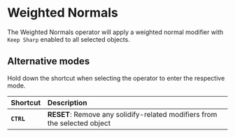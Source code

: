 # Weighted Normals

The Weighted Normals operator will apply a weighted normal modifier with `Keep Sharp` enabled to all selected objects.

## Alternative modes

Hold down the shortcut when selecting the operator to enter the respective mode.

| Shortcut | Description |
| :--- | :--- |
| **`CTRL`** | **RESET**: Remove any solidify-related modifiers from the selected object |